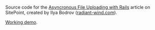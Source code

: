 Source code for the
[Asyncronous File Uploading with Rails]() article on
 SitePoint,
created by Ilya Bodrov ([radiant-wind.com](http://radiant-wind.com)).

[Working demo](https://sitepoint-async-upload.herokuapp.com).